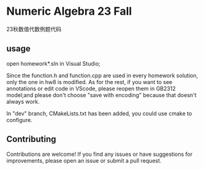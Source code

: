 # Numeric Algebra 23 Fall

23秋数值代数例题代码

## usage
open homework*.sln in Visual Studio;

Since the function.h and function.cpp are used in every homework solution, only the one in hw8 is modified. As for the rest, if you want to see annotations or edit code in VScode, please reopen them in GB2312 model;and please don't choose "save with encoding" because that doesn't always work.

In "dev" branch, CMakeLists.txt has been added, you could use cmake to configure.

## Contributing
Contributions are welcome! If you find any issues or have suggestions for improvements, please open an issue or submit a pull request.